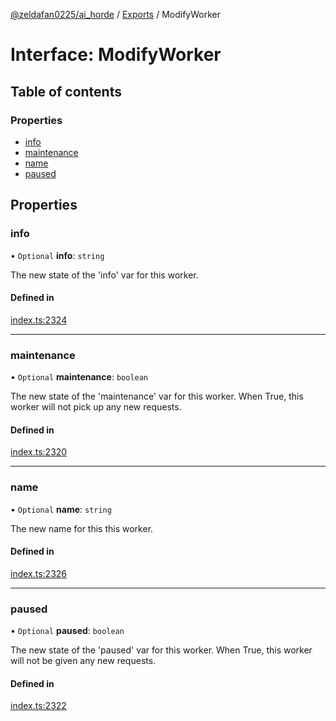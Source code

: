 [@zeldafan0225/ai_horde](../README.md) / [Exports](../modules.md) / ModifyWorker

# Interface: ModifyWorker

## Table of contents

### Properties

- [info](ModifyWorker.md#info)
- [maintenance](ModifyWorker.md#maintenance)
- [name](ModifyWorker.md#name)
- [paused](ModifyWorker.md#paused)

## Properties

### info

• `Optional` **info**: `string`

The new state of the 'info' var for this worker.

#### Defined in

[index.ts:2324](https://github.com/ZeldaFan0225/ai_horde/blob/89ead18/index.ts#L2324)

___

### maintenance

• `Optional` **maintenance**: `boolean`

The new state of the 'maintenance' var for this worker. When True, this worker will not pick up any new requests.

#### Defined in

[index.ts:2320](https://github.com/ZeldaFan0225/ai_horde/blob/89ead18/index.ts#L2320)

___

### name

• `Optional` **name**: `string`

The new name for this this worker.

#### Defined in

[index.ts:2326](https://github.com/ZeldaFan0225/ai_horde/blob/89ead18/index.ts#L2326)

___

### paused

• `Optional` **paused**: `boolean`

The new state of the 'paused' var for this worker. When True, this worker will not be given any new requests.

#### Defined in

[index.ts:2322](https://github.com/ZeldaFan0225/ai_horde/blob/89ead18/index.ts#L2322)

